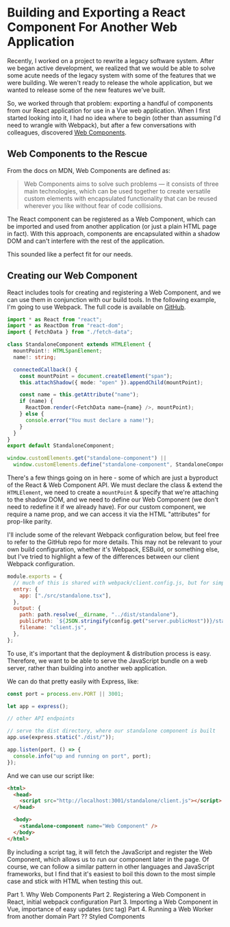 # Building and Exporting a React Component For Another Web Application

Recently, I worked on a project to rewrite a legacy software system. After we began active development, we realized that we would be able to solve some acute needs of the legacy system with some of the features that we were building. We weren't ready to release the whole application, but we wanted to release some of the new features we've built.

So, we worked through that problem: exporting a handful of components from our React application for use in a Vue web application. When I first started looking into it, I had no idea where to begin (other than assuming I'd need to wrangle with Webpack), but after a few conversations with colleagues, discovered [Web Components](https://developer.mozilla.org/en-US/docs/Web/Web_Components).

## Web Components to the Rescue

From the docs on MDN, Web Components are defined as:

> Web Components aims to solve such problems — it consists of three main technologies, which can be used together to create versatile custom elements with encapsulated functionality that can be reused wherever you like without fear of code collisions.

The React component can be registered as a Web Component, which can be imported and used from another application (or just a plain HTML page in fact). With this approach, components are encapsulated within a shadow DOM and can't interfere with the rest of the application.

This sounded like a perfect fit for our needs.

## Creating our Web Component

React includes tools for creating and registering a Web Component, and we can use them in conjunction with our build tools. In the following example, I'm going to use Webpack. The full code is available on [GitHub](TODO).

```typescript
import * as React from "react";
import * as ReactDom from "react-dom";
import { FetchData } from "./fetch-data";

class StandaloneComponent extends HTMLElement {
  mountPoint!: HTMLSpanElement;
  name!: string;

  connectedCallback() {
    const mountPoint = document.createElement("span");
    this.attachShadow({ mode: "open" }).appendChild(mountPoint);

    const name = this.getAttribute("name");
    if (name) {
      ReactDom.render(<FetchData name={name} />, mountPoint);
    } else {
      console.error("You must declare a name!");
    }
  }
}
export default StandaloneComponent;

window.customElements.get("standalone-component") ||
  window.customElements.define("standalone-component", StandaloneComponent);
```

There's a few things going on in here - some of which are just a byproduct of the React & Web Component API. We must declare the class & extend the `HTMLElement`, we need to create a `mountPoint` & specify that we're attaching to the shadow DOM, and we need to define our Web Component (we don't need to redefine it if we already have). For our custom component, we require a name prop, and we can access it via the HTML "attributes" for prop-like parity.

I'll include some of the relevant Webpack configuration below, but feel free to refer to the GitHub repo for more details. This may not be relevant to your own build configuration, whether it's Webpack, ESBuild, or something else, but I've tried to highlight a few of the differences between our client Webpack configuration.

```javascript
module.exports = {
  // much of this is shared with webpack/client.config.js, but for simplicity, we are removing any chunking / minimizing / code splitting / other optimization and we have no need for HtmlWebpackPlugin or the devServer.
  entry: {
    app: ["./src/standalone.tsx"],
  },
  output: {
    path: path.resolve(__dirname, "../dist/standalone"),
    publicPath: `${JSON.stringify(config.get("server.publicHost"))}/standalone`, // looks like http://localhost:3000/standalone when running locally
    filename: "client.js",
  },
};
```

To use, it's important that the deployment & distribution process is easy. Therefore, we want to be able to serve the JavaScript bundle on a web server, rather than building into another web application.

We can do that pretty easily with Express, like:

```typescript
const port = process.env.PORT || 3001;

let app = express();

// other API endpoints

// serve the dist directory, where our standalone component is built
app.use(express.static("./dist/"));

app.listen(port, () => {
  console.info("up and running on port", port);
});
```

And we can use our script like:

```html
<html>
  <head>
    <script src="http://localhost:3001/standalone/client.js"></script>
  </head>

  <body>
    <standalone-component name="Web Component" />
  </body>
</html>
```

By including a script tag, it will fetch the JavaScript and register the Web Component, which allows us to run our component later in the page. Of course, we can follow a similar pattern in other languages and JavaScript frameworks, but I find that it's easiest to boil this down to the most simple case and stick with HTML when testing this out.

Part 1. Why Web Components
Part 2. Registering a Web Component in React, initial webpack configuration
Part 3. Importing a Web Component in Vue, importance of easy updates (src tag)
Part 4. Running a Web Worker from another domain
Part ?? Styled Components
